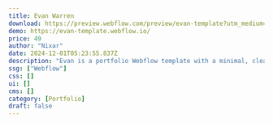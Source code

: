 ```yaml
---
title: Evan Warren
download: https://preview.webflow.com/preview/evan-template?utm_medium=preview_link&utm_source=dashboard&utm_content=evan-template&preview=658d67c9fe67d8804c169ee5ea2e51f3&workflow=preview
demo: https://evan-template.webflow.io/
price: 49
author: "Nixar"
date: 2024-12-01T05:23:55.837Z
description: "Evan is a portfolio Webflow template with a minimal, clean design and a fully responsive layout. It has all the components and features you need to launch your unique personal website."
ssg: ["Webflow"]
css: []
ui: []
cms: []
category: [Portfolio]
draft: false
---
```

